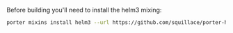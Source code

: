 Before building you'll need to install the helm3 mixing:

```bash
porter mixins install helm3 --url https://github.com/squillace/porter-helm3/releases/download --version  v0.1.helm3-beta4
```